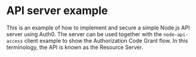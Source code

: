 # API server example

This is an example of how to implement and secure a simple Node.js API server using Auth0. The server can be used together with the `node-api-access` client example to show the Authorization Code Grant flow. In this terminology, the API is known as the Resource Server.
